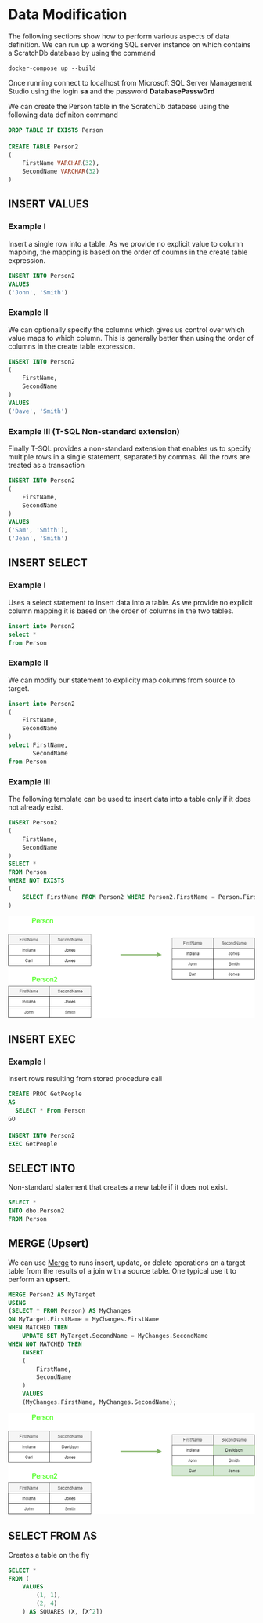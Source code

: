 # Data Modification

The following sections show how to perform various aspects of data definition. We can run up a working SQL server instance on which contains a ScratchDb database by using the command 

```
docker-compose up --build
```

Once running connect to localhost from Microsoft SQL Server Management Studio using the login **sa** and the password **DatabasePassw0rd**

We can create the Person table in the ScratchDb database using the following data definiton command 

```sql
DROP TABLE IF EXISTS Person

CREATE TABLE Person2
(
    FirstName VARCHAR(32),
    SecondName VARCHAR(32)
)
```

## INSERT VALUES
### Example I 
Insert a single row into a table. As we provide no explicit value to column mapping, the mapping is based on the order of coumns in the create table expression.

```sql
INSERT INTO Person2
VALUES
('John', 'Smith')
```

### Example II 
We can optionally specify the columns which gives us control over which value maps to which column. This is generally better than using the order of columns in the create table expression.

```sql
INSERT INTO Person2
(
    FirstName,
    SecondName
)
VALUES
('Dave', 'Smith')

```
### Example III (T-SQL Non-standard extension)
Finally T-SQL provides a non-standard extension that enables us to specify multiple rows in a single statement, separated by commas. All the rows are treated as a transaction

```sql
INSERT INTO Person2
(
    FirstName,
    SecondName
)
VALUES
('Sam', 'Smith'),
('Jean', 'Smith')
```

## INSERT SELECT
### Example I 
Uses a select statement to insert data into a table. As we provide no explicit column mapping it is based on the order of columns in the two tables. 

```sql
insert into Person2
select *
from Person

```
### Example II
We can modify our statement to explicity map columns from source to target.

```sql
insert into Person2
(
    FirstName,
    SecondName
)
select FirstName,
       SecondName
from Person


```

### Example III
The following template can be used to insert data into a table only if it does not already exist.

```sql
INSERT Person2
(
    FirstName,
    SecondName
)
SELECT *
FROM Person
WHERE NOT EXISTS
(
    SELECT FirstName FROM Person2 WHERE Person2.FirstName = Person.FirstName
)
```

![Where](./imgs/insert-select-new-rows.png)

## INSERT EXEC
### Example I
Insert rows resulting from stored procedure call
```sql
CREATE PROC GetPeople
AS 
  SELECT * From Person
GO

INSERT INTO Person2
EXEC GetPeople

```

## SELECT INTO
Non-standard statement that creates a new table if it does not exist.

```sql
SELECT *
INTO dbo.Person2
FROM Person

```

## MERGE (Upsert)
We can use [Merge](https://docs.microsoft.com/en-us/sql/t-sql/statements/merge-transact-sql?view=sql-server-ver15) to runs insert, update, or delete operations on a target table from the results of a join with a source table. One typical use it to perform an **upsert**.

```sql
MERGE Person2 AS MyTarget
USING
(SELECT * FROM Person) AS MyChanges
ON MyTarget.FirstName = MyChanges.FirstName
WHEN MATCHED THEN
    UPDATE SET MyTarget.SecondName = MyChanges.SecondName
WHEN NOT MATCHED THEN
    INSERT
    (
        FirstName,
        SecondName
    )
    VALUES
    (MyChanges.FirstName, MyChanges.SecondName);
```

![Where](./imgs/merge.png)

## SELECT FROM AS 
Creates a table on the fly
```sql
SELECT * 
FROM ( 
    VALUES 
	    (1, 1),
	    (2, 4)
    ) AS SQUARES (X, [X^2])

```